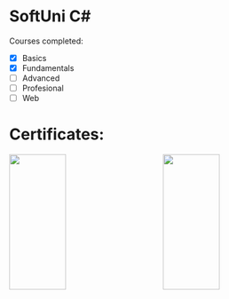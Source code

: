 # SoftUni C#

Courses completed:
- [x] Basics
- [x] Fundamentals
- [ ] Advanced
- [ ] Profesional
- [ ] Web

# Certificates:

<img align = "right" width = "45%" height = "25%" src="https://user-images.githubusercontent.com/106432651/185767197-06fe40ee-50c2-4a5d-a3c7-8ba2918501a3.jpg"/>
<img aligh = "left" width = "45%" height = "25%" src="https://user-images.githubusercontent.com/106432651/185767267-bc2dfad0-456c-4176-9cdd-3f28fb9b815e.jpg"/>

